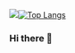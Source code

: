 <img src="https://github-readme-stats.vercel.app/api?username=gergeorg&show_icons=true&count_private=true&theme=dracula">[![Top Langs](https://github-readme-stats.vercel.app/api/top-langs/?username=gergeorg&theme=dracula)](https://github.com/anuraghazra/github-readme-stats)

### Hi there 👋

<!--
**gergeorg/gergeorg** is a ✨ _special_ ✨ repository because its `README.md` (this file) appears on your GitHub profile.

Here are some ideas to get you started:

- 🔭 I’m currently working on ...
- 🌱 I’m currently learning ...
- 👯 I’m looking to collaborate on ...
- 🤔 I’m looking for help with ...
- 💬 Ask me about ...
- 📫 How to reach me: ...
- 😄 Pronouns: ...
- ⚡ Fun fact: ...
-->
